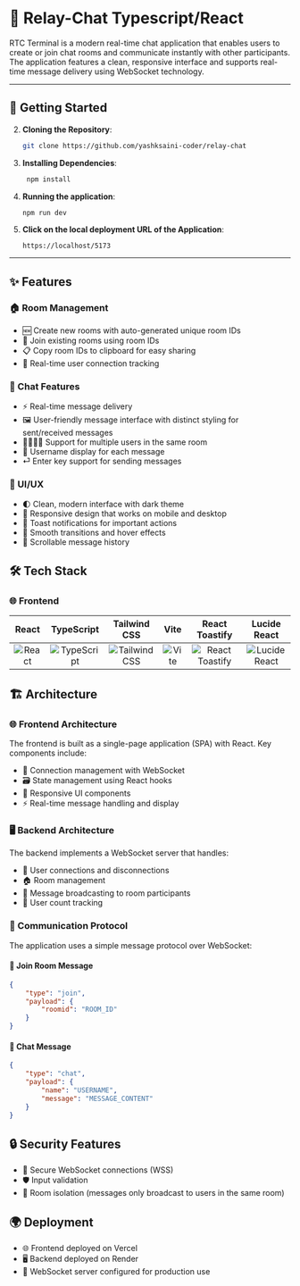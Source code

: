 
# 💬 Relay-Chat Typescript/React

RTC Terminal is a modern real-time chat application that enables users to create or join chat rooms and communicate instantly with other participants. The application features a clean, responsive interface and supports real-time message delivery using WebSocket technology.

---

## 🚀 Getting Started  


2. **Cloning the Repository**:  
   ```bash  
   git clone https://github.com/yashksaini-coder/relay-chat
   ```

2. **Installing Dependencies**:
   ```bash
    npm install
   ```
   
3. **Running the application**:
   ```
   npm run dev
   ```
   
4. **Click on the local deployment URL of the Application**:  
   ```bash  
   https://localhost/5173
   ```
   
---

## ✨ Features

### 🏠 Room Management
- 🆕 Create new rooms with auto-generated unique room IDs
- 🔗 Join existing rooms using room IDs
- 📋 Copy room IDs to clipboard for easy sharing
- 👥 Real-time user connection tracking

### 💬 Chat Features
- ⚡ Real-time message delivery
- 🖼️ User-friendly message interface with distinct styling for sent/received messages
- 👨‍👩‍👧‍👦 Support for multiple users in the same room
- 📝 Username display for each message
- ⏎ Enter key support for sending messages

### 🎨 UI/UX
- 🌓 Clean, modern interface with dark theme
- 📱 Responsive design that works on mobile and desktop
- 🔔 Toast notifications for important actions
- 🎢 Smooth transitions and hover effects
- 📜 Scrollable message history


## 🛠️ Tech Stack

### 🌐 Frontend
| React | TypeScript | Tailwind CSS | Vite | React Toastify | Lucide React |
| :---: | :--------: | :----------: | :--: | :------------: | :----------: |
| ![React](https://skillicons.dev/icons?i=react) | ![TypeScript](https://skillicons.dev/icons?i=ts) | ![Tailwind CSS](https://skillicons.dev/icons?i=tailwind) | ![Vite](https://skillicons.dev/icons?i=vite) | ![React Toastify](https://skillicons.dev/icons?i=react) | ![Lucide React](https://github.com/user-attachments/assets/f4ad1606-9ad2-4726-910d-7843e45e8f9f) |

## 🏗️ Architecture

### 🌐 Frontend Architecture
The frontend is built as a single-page application (SPA) with React. Key components include:
- 🔗 Connection management with WebSocket
- 🗃️ State management using React hooks
- 📐 Responsive UI components
- ⚡ Real-time message handling and display

### 🖥️ Backend Architecture
The backend implements a WebSocket server that handles:
- 👥 User connections and disconnections
- 🏠 Room management
- 📡 Message broadcasting to room participants
- 🔢 User count tracking

### 📡 Communication Protocol
The application uses a simple message protocol over WebSocket:

#### 🚪 Join Room Message
```json
{
    "type": "join",
    "payload": {
        "roomid": "ROOM_ID"
    }
}
```

#### 💬 Chat Message
```json
{
    "type": "chat",
    "payload": {
        "name": "USERNAME",
        "message": "MESSAGE_CONTENT"
    }
}
```

## 🔒 Security Features
- 🔐 Secure WebSocket connections (WSS)
- 🛡️ Input validation
- 🚪 Room isolation (messages only broadcast to users in the same room)


## 🌍 Deployment
- 🌐 Frontend deployed on Vercel
- 🖥️ Backend deployed on Render
- 🔧 WebSocket server configured for production use
